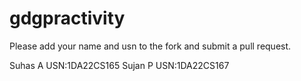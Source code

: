 # gdgpractivity
Please add your name and usn to the fork and submit a pull request. 

Suhas A   USN:1DA22CS165
Sujan P   USN:1DA22CS167
